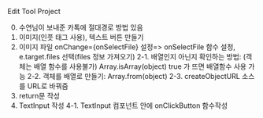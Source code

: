 Edit Tool Project

0. 수연님이 보내준 카톡에 절대경로 방법 있음
1. 이미지(인풋 태그 사용), 텍스트 버튼 만들기
2. 이미지 파일 onChange={onSelectFile} 설정=> onSelectFile 함수 설정, e.target.files 선택(files 정보 가져오기)
   2-1. 배열인지 아닌지 확인하는 방법: (객체는 배열 함수를 사용불가) Array.isArray(object) true 가 뜨면 배열함수 사용 가능
   2-2. 객체를 배열로 만들기: Array.from(object)
   2-3. createObjectURL 소스를 URL로 바꿔줌
3. return문 작성
4. TextInput 작성
    4-1. TextInput 컴포넌트 안에 onClickButton 함수작성

